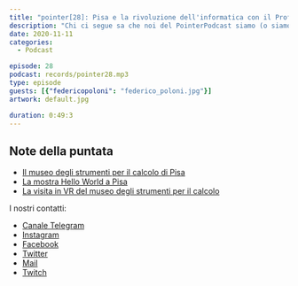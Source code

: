 ```yaml
---
title: "pointer[28]: Pisa e la rivoluzione dell'informatica con il Prof. Poloni"
description: "Chi ci segue sa che noi del PointerPodcast siamo (o siamo stati) studenti di Informatica all'Università di Pisa.In questa 28° puntata abbiamo avuto il piacere di intervistare un nostro Professore, il Prof. Poloni docente al Dipartimento di Informatica dell'Università di Pisa. Con lui abbiamo parlato della storia dell'informatica (con una particolare attenzione a cosa è successo a Pisa nel corso degli anni), del museo degli strumenti per il calcolo, della mostra Hello World e delle possibilità innovazioni tecnologiche del futuro."
date: 2020-11-11
categories:
  - Podcast

episode: 28
podcast: records/pointer28.mp3
type: episode
guests: [{"federicopoloni": "federico_poloni.jpg"}]
artwork: default.jpg

duration: 0:49:3
---
```


## Note della puntata

<!-- wp:list -->
<ul><li><a href="https://www.msc.sma.unipi.it">Il museo degli strumenti per il calcolo di Pisa</a></li><li><a href="https://www.msc.sma.unipi.it/mostra-hello-world/">La mostra Hello World a Pisa</a></li><li><a href="https://www.msc.sma.unipi.it/2020/05/msc360/">La visita in VR del museo degli strumenti per il calcolo </a></li></ul>
<!-- /wp:list -->


I nostri contatti:

- [Canale Telegram](https://t.me/PointerPodcast)
- [Instagram](https://www.instagram.com/pointerpodcast/)
- [Facebook](https://www.facebook.com/pointerPodcast/)
- [Twitter](https://twitter.com/PointerPodcast)
- [Mail](info@pointerpodcast.it)
- [Twitch](https://www.twitch.tv/pointerpodcast)

